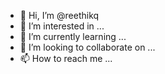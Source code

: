 - 👋 Hi, I’m @reethikq
- 👀 I’m interested in ...
- 🌱 I’m currently learning ...
- 💞️ I’m looking to collaborate on ...
- 📫 How to reach me ...

<!---
reethikq/reethikq is a ✨ special ✨ repository because its `README.md` (this file) appears on your GitHub profile.
You can click the Preview link to take a look at your changes.
--->
